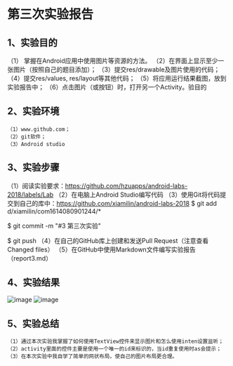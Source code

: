 # 第三次实验报告
## 1、实验目的
（1） 掌握在Android应用中使用图片等资源的方法。
（2）在界面上显示至少一张图片（按照自己的题目添加）；
（3）提交res/drawable及图片使用的代码；
（4）提交res/values, res/layout等其他代码；
（5）将应用运行结果截图，放到实验报告中；
（6）点击图片（或按钮）时，打开另一个Activity。验目的

## 2、实验环境
    （1）www.github.com；
    （2）git软件；
    （3）Android studio
## 3、实验步骤
（1）阅读实验要求：https://github.com/hzuapps/android-labs-2018/labels/Lab
（2）在电脑上Android Studio编写代码
（3）使用Git将代码提交到自己的库中：https://github.com/xiamilin/android-labs-2018
$ git add d/xiamilin/com1614080901244/*

$ git commit -m "#3 第三次实验"

$ git push
（4）在自己的GitHub库上创建和发送Pull Request（注意查看Changed files）
（5）在GitHub中使用Markdown文件编写实验报告（report3.md）
## 4、实验结果
![image](https://github.com/luoweihao752/android-labs-2018/blob/master/soft1606081301325/jietu/截图1.png)
![image](https://github.com/luoweihao752/android-labs-2018/blob/master/soft1606081301325/jietu/截图2.png)
## 5、实验总结
    （1）通过本次实验我掌握了如何使用TextView控件来显示图片和怎么使用inten设置监听；
    （2）activity里面的控件主要是使用一个唯一的id来标识的，当id重复使用时as会提示；
    （3）在本次实验中我自学了简单的网状布局，使自己的图片布局更合理。
